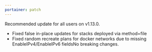 ```yaml
---
portainer: patch
---
```


Recommended update for all users on v1.13.0.

- Fixed false in-place updates for stacks deployed via method=file
- Fixed random recreate plans for docker networks due to missing EnableIPv4/EnableIPv6 fieldsNo breaking changes.
